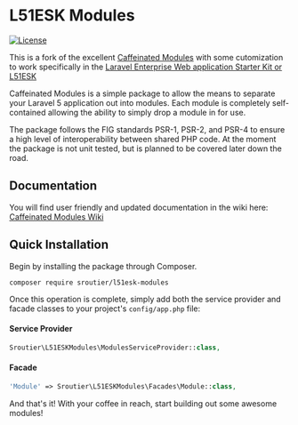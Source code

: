 L51ESK Modules
===================
[![License](https://img.shields.io/badge/licence-GPLv3-brightgreen.svg)](https://tldrlegal.com/license/gnu-general-public-license-v3-(gpl-3))

This is a fork of the excellent [Caffeinated Modules](https://github.com/caffeinated/modules) with some cutomization to work specifically in the [Laravel Enterprise Web application Starter Kit or L51ESK](https://github.com/sroutier/laravel-5.1-enterprise-starter-kit)

Caffeinated Modules is a simple package to allow the means to separate your Laravel 5 application out into modules. Each module is completely self-contained allowing the ability to simply drop a module in for use.

The package follows the FIG standards PSR-1, PSR-2, and PSR-4 to ensure a high level of interoperability between shared PHP code. At the moment the package is not unit tested, but is planned to be covered later down the road.

Documentation
-------------
You will find user friendly and updated documentation in the wiki here: [Caffeinated Modules Wiki](https://github.com/caffeinated/modules/wiki)

Quick Installation
------------------
Begin by installing the package through Composer.

```
composer require sroutier/l51esk-modules
```

Once this operation is complete, simply add both the service provider and facade classes to your project's `config/app.php` file:

#### Service Provider

```php
Sroutier\L51ESKModules\ModulesServiceProvider::class,
```

#### Facade

```php
'Module' => Sroutier\L51ESKModules\Facades\Module::class,
```

And that's it! With your coffee in reach, start building out some awesome modules!
